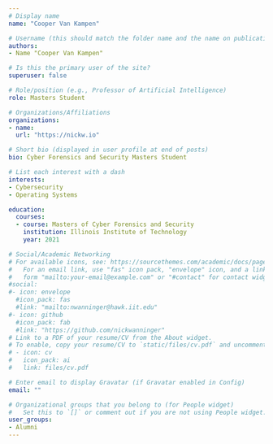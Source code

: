 ```yaml
---
# Display name
name: "Cooper Van Kampen"

# Username (this should match the folder name and the name on publications)
authors:
- Name "Cooper Van Kampen"

# Is this the primary user of the site?
superuser: false

# Role/position (e.g., Professor of Artificial Intelligence)
role: Masters Student

# Organizations/Affiliations
organizations:
- name: 
  url: "https://nickw.io"

# Short bio (displayed in user profile at end of posts)
bio: Cyber Forensics and Security Masters Student

# List each interest with a dash
interests:
- Cybersecurity
- Operating Systems

education:
  courses:
  - course: Masters of Cyber Forensics and Security
    institution: Illinois Institute of Technology
    year: 2021

# Social/Academic Networking
# For available icons, see: https://sourcethemes.com/academic/docs/page-builder/#icons
#   For an email link, use "fas" icon pack, "envelope" icon, and a link in the
#   form "mailto:your-email@example.com" or "#contact" for contact widget.
#social:
#- icon: envelope
  #icon_pack: fas
  #link: "mailto:nwanninger@hawk.iit.edu"
#- icon: github
  #icon_pack: fab
  #link: "https://github.com/nickwanninger"
# Link to a PDF of your resume/CV from the About widget.
# To enable, copy your resume/CV to `static/files/cv.pdf` and uncomment the lines below.
# - icon: cv
#   icon_pack: ai
#   link: files/cv.pdf

# Enter email to display Gravatar (if Gravatar enabled in Config)
email: ""

# Organizational groups that you belong to (for People widget)
#   Set this to `[]` or comment out if you are not using People widget.
user_groups:
- Alumni
---
```

